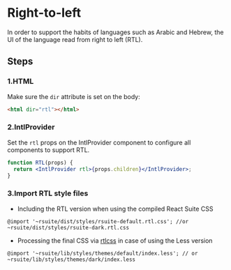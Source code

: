 # Right-to-left

In order to support the habits of languages ​​such as Arabic and Hebrew, the UI of the language read from right to left (RTL).

## Steps

### 1.HTML

Make sure the `dir` attribute is set on the body:

```html
<html dir="rtl"></html>
```

### 2.IntlProvider

Set the `rtl` props on the IntlProvider component to configure all components to support RTL.

```jsx
function RTL(props) {
  return <IntlProvider rtl>{props.children}</IntlProvider>;
}
```

### 3.Import RTL style files

- Including the RTL version when using the compiled React Suite CSS

```less
@import '~rsuite/dist/styles/rsuite-default.rtl.css'; //or ~rsuite/dist/styles/rsuite-dark.rtl.css
```

- Processing the final CSS via [rtlcss](https://rtlcss.com/) in case of using the Less version
```less
@import '~rsuite/lib/styles/themes/default/index.less'; // or ~rsuite/lib/styles/themes/dark/index.less
```